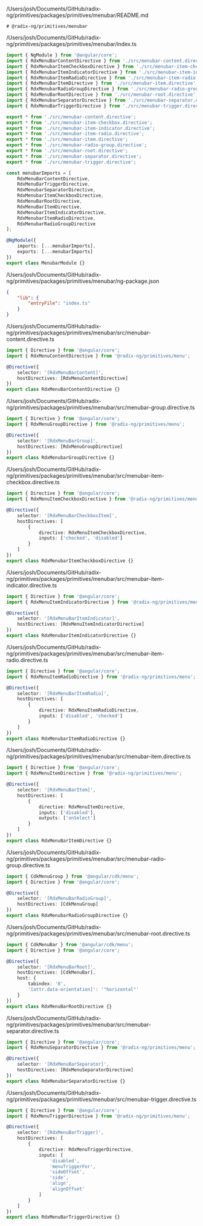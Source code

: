 /Users/josh/Documents/GitHub/radix-ng/primitives/packages/primitives/menubar/README.md
```
# @radix-ng/primitives/menubar

```
/Users/josh/Documents/GitHub/radix-ng/primitives/packages/primitives/menubar/index.ts
```typescript
import { NgModule } from '@angular/core';
import { RdxMenuBarContentDirective } from './src/menubar-content.directive';
import { RdxMenubarItemCheckboxDirective } from './src/menubar-item-checkbox.directive';
import { RdxMenubarItemIndicatorDirective } from './src/menubar-item-indicator.directive';
import { RdxMenubarItemRadioDirective } from './src/menubar-item-radio.directive';
import { RdxMenuBarItemDirective } from './src/menubar-item.directive';
import { RdxMenubarRadioGroupDirective } from './src/menubar-radio-group.directive';
import { RdxMenuBarRootDirective } from './src/menubar-root.directive';
import { RdxMenubarSeparatorDirective } from './src/menubar-separator.directive';
import { RdxMenuBarTriggerDirective } from './src/menubar-trigger.directive';

export * from './src/menubar-content.directive';
export * from './src/menubar-item-checkbox.directive';
export * from './src/menubar-item-indicator.directive';
export * from './src/menubar-item-radio.directive';
export * from './src/menubar-item.directive';
export * from './src/menubar-radio-group.directive';
export * from './src/menubar-root.directive';
export * from './src/menubar-separator.directive';
export * from './src/menubar-trigger.directive';

const menubarImports = [
    RdxMenuBarContentDirective,
    RdxMenuBarTriggerDirective,
    RdxMenubarSeparatorDirective,
    RdxMenubarItemCheckboxDirective,
    RdxMenuBarRootDirective,
    RdxMenuBarItemDirective,
    RdxMenubarItemIndicatorDirective,
    RdxMenubarItemRadioDirective,
    RdxMenubarRadioGroupDirective
];

@NgModule({
    imports: [...menubarImports],
    exports: [...menubarImports]
})
export class MenubarModule {}

```
/Users/josh/Documents/GitHub/radix-ng/primitives/packages/primitives/menubar/ng-package.json
```json
{
    "lib": {
        "entryFile": "index.ts"
    }
}

```
/Users/josh/Documents/GitHub/radix-ng/primitives/packages/primitives/menubar/src/menubar-content.directive.ts
```typescript
import { Directive } from '@angular/core';
import { RdxMenuContentDirective } from '@radix-ng/primitives/menu';

@Directive({
    selector: '[RdxMenuBarContent]',
    hostDirectives: [RdxMenuContentDirective]
})
export class RdxMenuBarContentDirective {}

```
/Users/josh/Documents/GitHub/radix-ng/primitives/packages/primitives/menubar/src/menubar-group.directive.ts
```typescript
import { Directive } from '@angular/core';
import { RdxMenuGroupDirective } from '@radix-ng/primitives/menu';

@Directive({
    selector: '[RdxMenuBarGroup]',
    hostDirectives: [RdxMenuGroupDirective]
})
export class RdxMenubarGroupDirective {}

```
/Users/josh/Documents/GitHub/radix-ng/primitives/packages/primitives/menubar/src/menubar-item-checkbox.directive.ts
```typescript
import { Directive } from '@angular/core';
import { RdxMenuItemCheckboxDirective } from '@radix-ng/primitives/menu';

@Directive({
    selector: '[RdxMenuBarCheckboxItem]',
    hostDirectives: [
        {
            directive: RdxMenuItemCheckboxDirective,
            inputs: ['checked', 'disabled']
        }
    ]
})
export class RdxMenubarItemCheckboxDirective {}

```
/Users/josh/Documents/GitHub/radix-ng/primitives/packages/primitives/menubar/src/menubar-item-indicator.directive.ts
```typescript
import { Directive } from '@angular/core';
import { RdxMenuItemIndicatorDirective } from '@radix-ng/primitives/menu';

@Directive({
    selector: '[RdxMenuBarItemIndicator]',
    hostDirectives: [RdxMenuItemIndicatorDirective]
})
export class RdxMenubarItemIndicatorDirective {}

```
/Users/josh/Documents/GitHub/radix-ng/primitives/packages/primitives/menubar/src/menubar-item-radio.directive.ts
```typescript
import { Directive } from '@angular/core';
import { RdxMenuItemRadioDirective } from '@radix-ng/primitives/menu';

@Directive({
    selector: '[RdxMenuBarItemRadio]',
    hostDirectives: [
        {
            directive: RdxMenuItemRadioDirective,
            inputs: ['disabled', 'checked']
        }
    ]
})
export class RdxMenubarItemRadioDirective {}

```
/Users/josh/Documents/GitHub/radix-ng/primitives/packages/primitives/menubar/src/menubar-item.directive.ts
```typescript
import { Directive } from '@angular/core';
import { RdxMenuItemDirective } from '@radix-ng/primitives/menu';

@Directive({
    selector: '[RdxMenuBarItem]',
    hostDirectives: [
        {
            directive: RdxMenuItemDirective,
            inputs: ['disabled'],
            outputs: ['onSelect']
        }
    ]
})
export class RdxMenuBarItemDirective {}

```
/Users/josh/Documents/GitHub/radix-ng/primitives/packages/primitives/menubar/src/menubar-radio-group.directive.ts
```typescript
import { CdkMenuGroup } from '@angular/cdk/menu';
import { Directive } from '@angular/core';

@Directive({
    selector: '[RdxMenuBarRadioGroup]',
    hostDirectives: [CdkMenuGroup]
})
export class RdxMenubarRadioGroupDirective {}

```
/Users/josh/Documents/GitHub/radix-ng/primitives/packages/primitives/menubar/src/menubar-root.directive.ts
```typescript
import { CdkMenuBar } from '@angular/cdk/menu';
import { Directive } from '@angular/core';

@Directive({
    selector: '[RdxMenuBarRoot]',
    hostDirectives: [CdkMenuBar],
    host: {
        tabindex: '0',
        '[attr.data-orientation]': '"horizontal"'
    }
})
export class RdxMenuBarRootDirective {}

```
/Users/josh/Documents/GitHub/radix-ng/primitives/packages/primitives/menubar/src/menubar-separator.directive.ts
```typescript
import { Directive } from '@angular/core';
import { RdxMenuSeparatorDirective } from '@radix-ng/primitives/menu';

@Directive({
    selector: '[RdxMenuBarSeparator]',
    hostDirectives: [RdxMenuSeparatorDirective]
})
export class RdxMenubarSeparatorDirective {}

```
/Users/josh/Documents/GitHub/radix-ng/primitives/packages/primitives/menubar/src/menubar-trigger.directive.ts
```typescript
import { Directive } from '@angular/core';
import { RdxMenuTriggerDirective } from '@radix-ng/primitives/menu';

@Directive({
    selector: '[RdxMenuBarTrigger]',
    hostDirectives: [
        {
            directive: RdxMenuTriggerDirective,
            inputs: [
                'disabled',
                'menuTriggerFor',
                'sideOffset',
                'side',
                'align',
                'alignOffset'
            ]
        }
    ]
})
export class RdxMenuBarTriggerDirective {}

```
